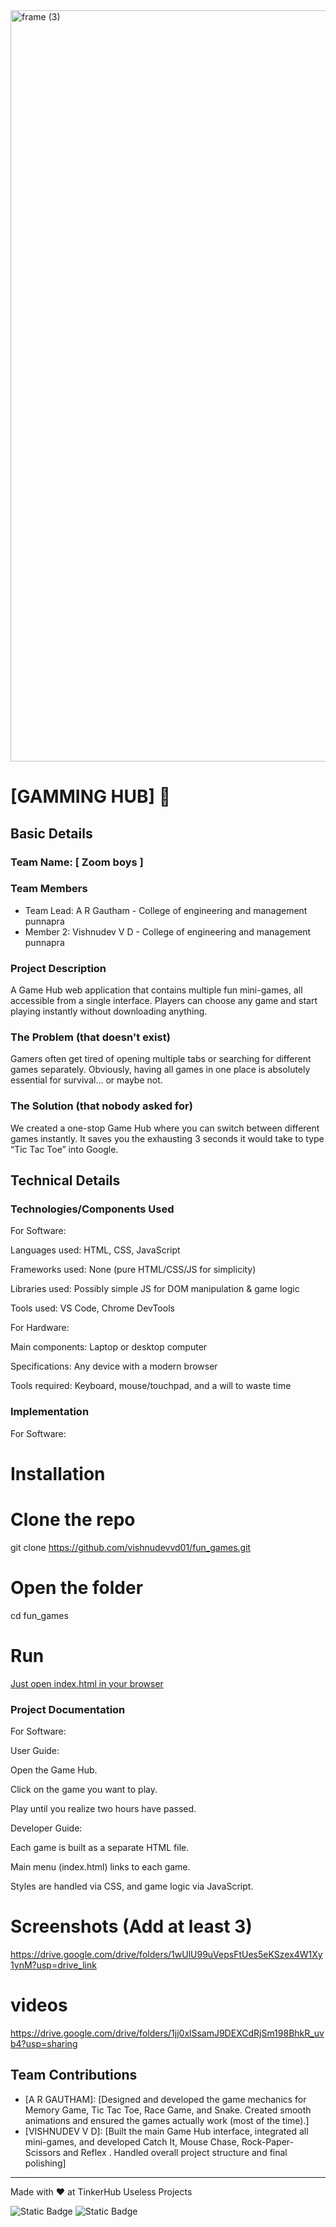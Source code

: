 <img width="3188" height="1202" alt="frame (3)" src="https://github.com/user-attachments/assets/517ad8e9-ad22-457d-9538-a9e62d137cd7" />


# [GAMMING HUB] 🎯


## Basic Details
### Team Name: [ Zoom boys ]


### Team Members
- Team Lead: A R Gautham - College of engineering and management punnapra
- Member 2: Vishnudev V D - College of engineering and management punnapra


### Project Description
A Game Hub web application that contains multiple fun mini-games, all accessible from a single interface. Players can choose any game and start playing instantly without downloading anything.

### The Problem (that doesn't exist)
Gamers often get tired of opening multiple tabs or searching for different games separately. Obviously, having all games in one place is absolutely essential for survival… or maybe not.

### The Solution (that nobody asked for)
We created a one-stop Game Hub where you can switch between different games instantly. It saves you the exhausting 3 seconds it would take to type “Tic Tac Toe” into Google.

## Technical Details
### Technologies/Components Used
For Software:

Languages used: HTML, CSS, JavaScript

Frameworks used: None (pure HTML/CSS/JS for simplicity)

Libraries used: Possibly simple JS for DOM manipulation & game logic

Tools used: VS Code, Chrome DevTools

For Hardware:

Main components: Laptop or desktop computer

Specifications: Any device with a modern browser

Tools required: Keyboard, mouse/touchpad, and a will to waste time

### Implementation
For Software:
# Installation
# Clone the repo
git clone https://github.com/vishnudevvd01/fun_games.git

# Open the folder
cd fun_games


# Run
[Just open index.html in your browser](https://gameinghub.vercel.app/)


### Project Documentation
For Software:

User Guide:

Open the Game Hub.

Click on the game you want to play.

Play until you realize two hours have passed.

Developer Guide:

Each game is built as a separate HTML file.

Main menu (index.html) links to each game.

Styles are handled via CSS, and game logic via JavaScript.



# Screenshots (Add at least 3)
https://drive.google.com/drive/folders/1wUlU99uVepsFtUes5eKSzex4W1Xy1ynM?usp=drive_link

# videos 

https://drive.google.com/drive/folders/1jj0xlSsamJ9DEXCdRjSm198BhkR_uvb4?usp=sharing



## Team Contributions
- [A R GAUTHAM]: [Designed and developed the game mechanics for Memory Game, Tic Tac Toe, Race Game, and Snake. Created smooth animations and ensured the games actually work (most of the time).]
- [VISHNUDEV V D]: [Built the main Game Hub interface, integrated all mini-games, and developed  Catch It, Mouse Chase, Rock-Paper-Scissors and Reflex . Handled overall project structure and final polishing]


---
Made with ❤️ at TinkerHub Useless Projects 

![Static Badge](https://img.shields.io/badge/TinkerHub-24?color=%23000000&link=https%3A%2F%2Fwww.tinkerhub.org%2F)
![Static Badge](https://img.shields.io/badge/UselessProjects--25-25?link=https%3A%2F%2Fwww.tinkerhub.org%2Fevents%2FQ2Q1TQKX6Q%2FUseless%2520Projects)


